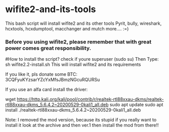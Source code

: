 # wifite2-and-its-tools
 This bash script will install wifite2 and its other tools Pyrit, bully, wireshark, hcxtools, hcxdumptool, macchanger and mutch more.... :=)

### Before you using wifite2, please remember that with great power comes great responsibility. 

#How to install the script?
check if youre superuser (sudo su)
Then Type:
sh wifite2.2-install.sh
This will install wifite2 and its requirements



If you like it, pls donate some BTC:
3CQFyuKYzsarYZcYxMfsJBmzNGcuRQURSu


If you use an alfa card install the driver:

wget https://http.kali.org/kali/pool/contrib/r/realtek-rtl88xxau-dkms/realtek-rtl88xxau-dkms_5.6.4.2~20200529-0kali1_all.deb
sudo apt update
sudo apt install ./realtek-rtl88xxau-dkms_5.6.4.2~20200529-0kali1_all.deb


Note:
I removed the mod version, because its stupid 
if you really want to install it look at the archive and then ver.1
then install the mod from there!!
